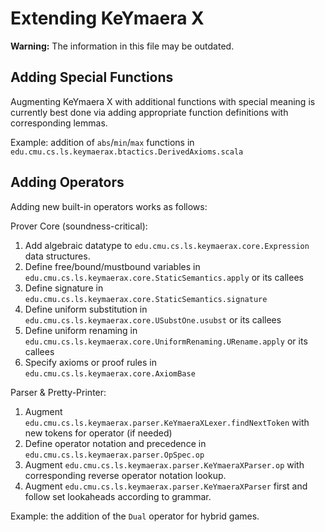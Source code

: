 # Extending KeYmaera X

**Warning:** The information in this file may be outdated.

## Adding Special Functions

Augmenting KeYmaera X with additional functions with special meaning
is currently best done via adding appropriate function definitions with corresponding lemmas.

Example: addition of `abs`/`min`/`max` functions in `edu.cmu.cs.ls.keymaerax.btactics.DerivedAxioms.scala`

## Adding Operators

Adding new built-in operators works as follows:

Prover Core (soundness-critical):

1. Add algebraic datatype to `edu.cmu.cs.ls.keymaerax.core.Expression` data structures.
2. Define free/bound/mustbound variables in `edu.cmu.cs.ls.keymaerax.core.StaticSemantics.apply` or its callees
3. Define signature in `edu.cmu.cs.ls.keymaerax.core.StaticSemantics.signature`
4. Define uniform substitution in `edu.cmu.cs.ls.keymaerax.core.USubstOne.usubst` or its callees
5. Define uniform renaming in `edu.cmu.cs.ls.keymaerax.core.UniformRenaming.URename.apply` or its callees
6. Specify axioms or proof rules in `edu.cmu.cs.ls.keymaerax.core.AxiomBase`

Parser & Pretty-Printer:

1. Augment `edu.cmu.cs.ls.keymaerax.parser.KeYmaeraXLexer.findNextToken` with new tokens for operator (if needed)
2. Define operator notation and precedence in `edu.cmu.cs.ls.keymaerax.parser.OpSpec.op`
3. Augment `edu.cmu.cs.ls.keymaerax.parser.KeYmaeraXParser.op` with corresponding reverse operator notation lookup.
4. Augment `edu.cmu.cs.ls.keymaerax.parser.KeYmaeraXParser` first and follow set lookaheads according to grammar.

Example: the addition of the `Dual` operator for hybrid games.
